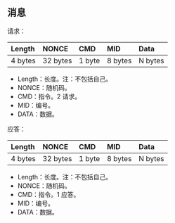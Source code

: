 ## 消息

请求：

|Length  |NONCE    |CMD     |MID      |Data     |
|:-------|:--------|:-------|:--------|:--------|
|4 bytes |32 bytes |1 byte  |8 bytes  |N bytes  |

* Length：长度。注：不包括自己。
* NONCE：随机码。
* CMD：指令。2 请求。
* MID：编号。
* DATA：数据。


应答：

|Length  |NONCE    |CMD     |MID      |Data     |
|:-------|:--------|:-------|:--------|:--------|
|4 bytes |32 bytes |1 byte  |8 bytes  |N bytes  |

* Length：长度。注：不包括自己。
* NONCE：随机码。
* CMD：指令。1 应答。
* MID：编号。
* DATA：数据。